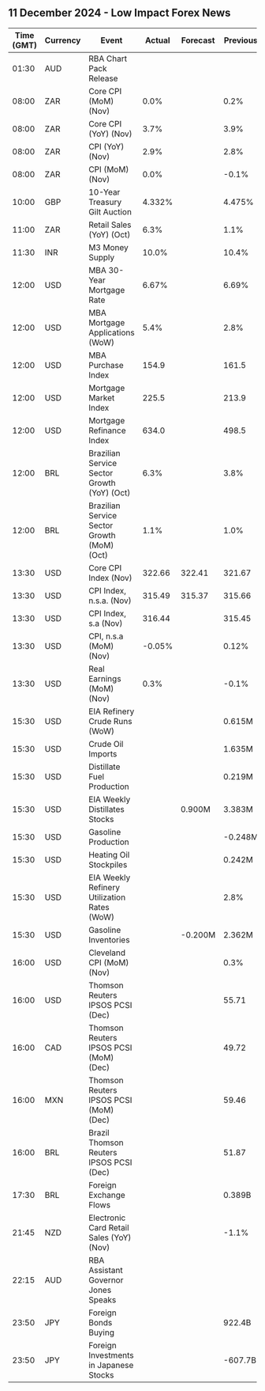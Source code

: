 ## 11 December 2024 - Low Impact Forex News

| Time (GMT) | Currency | Event | Actual | Forecast | Previous |
|------|----------|-------|--------|----------|----------|
| 01:30 | AUD | RBA Chart Pack Release |  |  |  |
| 08:00 | ZAR | Core CPI (MoM) (Nov) | 0.0% |  | 0.2% |
| 08:00 | ZAR | Core CPI (YoY) (Nov) | 3.7% |  | 3.9% |
| 08:00 | ZAR | CPI (YoY) (Nov) | 2.9% |  | 2.8% |
| 08:00 | ZAR | CPI (MoM) (Nov) | 0.0% |  | -0.1% |
| 10:00 | GBP | 10-Year Treasury Gilt Auction | 4.332% |  | 4.475% |
| 11:00 | ZAR | Retail Sales (YoY) (Oct) | 6.3% |  | 1.1% |
| 11:30 | INR | M3 Money Supply | 10.0% |  | 10.4% |
| 12:00 | USD | MBA 30-Year Mortgage Rate | 6.67% |  | 6.69% |
| 12:00 | USD | MBA Mortgage Applications (WoW) | 5.4% |  | 2.8% |
| 12:00 | USD | MBA Purchase Index | 154.9 |  | 161.5 |
| 12:00 | USD | Mortgage Market Index | 225.5 |  | 213.9 |
| 12:00 | USD | Mortgage Refinance Index | 634.0 |  | 498.5 |
| 12:00 | BRL | Brazilian Service Sector Growth (YoY) (Oct) | 6.3% |  | 3.8% |
| 12:00 | BRL | Brazilian Service Sector Growth (MoM) (Oct) | 1.1% |  | 1.0% |
| 13:30 | USD | Core CPI Index (Nov) | 322.66 | 322.41 | 321.67 |
| 13:30 | USD | CPI Index, n.s.a. (Nov) | 315.49 | 315.37 | 315.66 |
| 13:30 | USD | CPI Index, s.a (Nov) | 316.44 |  | 315.45 |
| 13:30 | USD | CPI, n.s.a (MoM) (Nov) | -0.05% |  | 0.12% |
| 13:30 | USD | Real Earnings (MoM) (Nov) | 0.3% |  | -0.1% |
| 15:30 | USD | EIA Refinery Crude Runs (WoW) |  |  | 0.615M |
| 15:30 | USD | Crude Oil Imports |  |  | 1.635M |
| 15:30 | USD | Distillate Fuel Production |  |  | 0.219M |
| 15:30 | USD | EIA Weekly Distillates Stocks |  | 0.900M | 3.383M |
| 15:30 | USD | Gasoline Production |  |  | -0.248M |
| 15:30 | USD | Heating Oil Stockpiles |  |  | 0.242M |
| 15:30 | USD | EIA Weekly Refinery Utilization Rates (WoW) |  |  | 2.8% |
| 15:30 | USD | Gasoline Inventories |  | -0.200M | 2.362M |
| 16:00 | USD | Cleveland CPI (MoM) (Nov) |  |  | 0.3% |
| 16:00 | USD | Thomson Reuters IPSOS PCSI (Dec) |  |  | 55.71 |
| 16:00 | CAD | Thomson Reuters IPSOS PCSI (MoM) (Dec) |  |  | 49.72 |
| 16:00 | MXN | Thomson Reuters IPSOS PCSI (MoM) (Dec) |  |  | 59.46 |
| 16:00 | BRL | Brazil Thomson Reuters IPSOS PCSI (Dec) |  |  | 51.87 |
| 17:30 | BRL | Foreign Exchange Flows |  |  | 0.389B |
| 21:45 | NZD | Electronic Card Retail Sales (YoY) (Nov) |  |  | -1.1% |
| 22:15 | AUD | RBA Assistant Governor Jones Speaks |  |  |  |
| 23:50 | JPY | Foreign Bonds Buying |  |  | 922.4B |
| 23:50 | JPY | Foreign Investments in Japanese Stocks |  |  | -607.7B |
